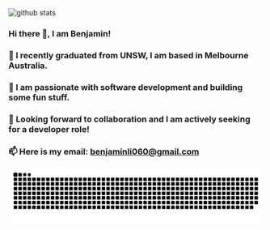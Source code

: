 <picture decoding="async" loading="lazy">
  <source media="(prefers-color-scheme: light)" srcset="https://pixel-profile.vercel.app/api/github-stats?username=benjamin-jun-li&theme=serene&pixelate_avatar=false&screen_effect=true">
  <source media="(prefers-color-scheme: dark)" srcset="https://pixel-profile.vercel.app/api/github-stats?username=benjamin-jun-li&theme=serene&pixelate_avatar=false&screen_effect=true">
  <img alt="github stats" src="https://pixel-profile.vercel.app/api/github-stats?username=benjamin-jun-li&theme=serene&pixelate_avatar=false&screen_effect=true">
</picture>

### Hi there 👋, I am Benjamin!
### 🌱 I recently graduated from UNSW, I am based in Melbourne Australia.
### 🔭 I am passionate with software development and building some fun stuff.
### 👯 Looking forward to collaboration and I am actively seeking for a developer role!
### 📫 Here is my email: [benjaminli060@gmail.com](mailto:benjaminli060@gmail.com)

![benjamin's github activity graph](https://raw.githubusercontent.com/benjamin-jun-li/benjamin-jun-li/output/github-contribution-grid-snake.svg)
